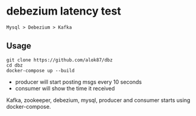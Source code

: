 # debezium latency test

```
Mysql > Debezium > Kafka
```

## Usage

```
git clone https://github.com/alok87/dbz
cd dbz
docker-compose up --build
```

- producer will start posting msgs every 10 seconds
- consumer will show the time it received

Kafka, zookeeper, debezium, mysql, producer and consumer starts using docker-compose.

